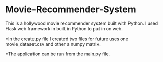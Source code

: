# Movie-Recommender-System
This is a hollywood movie recommender system built with Python. 
I used Flask web framework in built in Python to put in on web.

*In the create.py file I created two files for future uses one movie_dataset.csv and other a numpy matrix.

*The application can be run from the main.py file.
